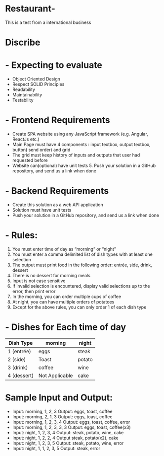 # Restaurant-
This is a test from a international business

# Discribe

# -  Expecting to evaluate
-  Object Oriented Design 
-  Respect SOLID Principles 
-  Readability 
-  Maintainability 
-  Testability 

# -  Frontend Requirements
- Create SPA website using any JavaScript framework (e.g. Angular, ReactJs etc.)
- Main Page must have 4 components :  input textbox, output textbox, button( send order) and grid  
- The grid must keep history of inputs and outputs that user had requested before 
- Website can(optional) have unit tests 5. Push your solution in a GitHub repository, and send us a link when done 

# -  Backend Requirements
- Create this solution as a web API application 
- Solution must have unit tests 
- Push your solution in a GitHub repository, and send us a link when done 

# -  Rules: 
 1. You must enter time of day as “morning” or “night”  
 2. You must enter a comma delimited list of dish types with at least one selection 
 3. The output must print food in the following order: entrée, side, drink, dessert 
 4. There is no dessert for morning meals 
 5. Input is not case sensitive 
 6. If invalid selection is encountered, display valid selections up to the error, then print error 
 7. In the morning, you can order multiple cups of coffee 
 8. At night, you can have multiple orders of potatoes 
 9. Except for the above rules, you can only order 1 of each dish type 
 
 # - Dishes for Each time of day 
 
 <table>
       <thead>
         <tr>
             <th>Dish Type</th>
             <th>morning </th>
             <th>night </th>
         </tr>
       </thead>
       <tbody>
          <tr>
              <td>1 (entrée)</td>
              <td>eggs</td>
              <td>steak </td>
          </tr>
          <tr>
              <td>2 (side) </td>
              <td>Toast</td>
              <td>potato</td>
          </tr>
          <tr>
              <td>3 (drink) </td>
              <td>coffee </td>
              <td>wine </td>
          </tr>
         <tr>
              <td>4 (dessert) </td>
              <td>Not Applicable </td>
              <td>cake  </td>
          </tr>
       </tbody>
 </table>
 
 
# Sample Input and Output: 
- Input: morning, 1, 2, 3     Output: eggs, toast, coffee 
- Input: morning, 2, 1, 3  Output: eggs, toast, coffee 
- Input: morning, 1, 2, 3, 4 Output: eggs, toast, coffee, error 
- Input: morning, 1, 2, 3, 3, 3 Output: eggs, toast, coffee(x3) 
- Input: night, 1, 2, 3, 4 Output:  steak, potato, wine, cake 
- Input: night, 1, 2, 2, 4 Output steak, potato(x2), cake 
- Input: night, 1, 2, 3, 5 Output:  steak, potato, wine, error 
- Input: night, 1, 1, 2, 3, 5 Output:  steak, error 

